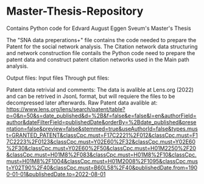# Master-Thesis-Repository
Contains Python code for Edvard August Eggen Sveum's Master's Thesis

The "SNA data preperations+" file contains the code needed to prepare the Patent for the social network analysis.
The Citation network data structuring and network construction file contails the Python code need to prepare the patent data and construct patent citation networks used in the Main path analysis. 

Output files: 
Input files
Through put files:


Patent data retrivial and comments:
The data is avalible at Lens.org (2022) and can be retrived in JsonL format, but will requiere the files to be decompressed later afterwards.
Raw Patent data avalible at: https://www.lens.org/lens/search/patent/table?p=0&n=50&s=date_published&d=%2B&f=false&e=false&l=en&authorField=author&dateFilterField=publishedDate&orderBy=%2Bdate_published&presentation=false&preview=false&stemmed=true&useAuthorId=false&types.must=GRANTED_PATENT&classCpc.must=F17C2221%2F012&classCpc.must=F17C2223%2F0123&classCpc.must=Y02E60%2F32&classCpc.must=Y02E60%2F30&classCpc.must=Y02E60%2F50&classCpc.must=H01M2250%2F20&classCpc.must=H01M8%2F083&classCpc.must=H01M8%2F10&classCpc.must=H01M8%2F1004&classCpc.must=H01M2008%2F1095&classCpc.must=Y02T90%2F40&classCpc.must=B60L58%2F40&publishedDate.from=1900-01-01&publishedDate.to=2022-08-01 
